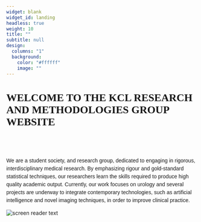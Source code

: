 ```yaml
---
widget: blank
widget_id: landing
headless: true
weight: 10
title: ""
subtitle: null
design:
  columns: "1"
  background:
    color: "#ffffff"
    image: ""
---
```

# <p style="text-align: left; font-family: Gill sans">WELCOME TO THE KCL RESEARCH AND METHODOLOGIES GROUP WEBSITE</p>

<br>
<br>

<p style="text-align: left; font-family: helvetica; line-height: 1.5">We are a student society, and research group, dedicated to engaging in rigorous, interdisciplinary medical research. By emphasizing rigour and gold-standard statistical techniques, our researchers learn the skills required to produce high quality academic output. Currently, our work focuses on urology and several projects are underway to integrate contemporary technologies, such as artificial intelligence and novel imaging techniques, in order to improve clinical practice.</p>

![screen reader text](vector-vector-illustration-the-shard-and-the-london-skyline-eps-svg.jpg)